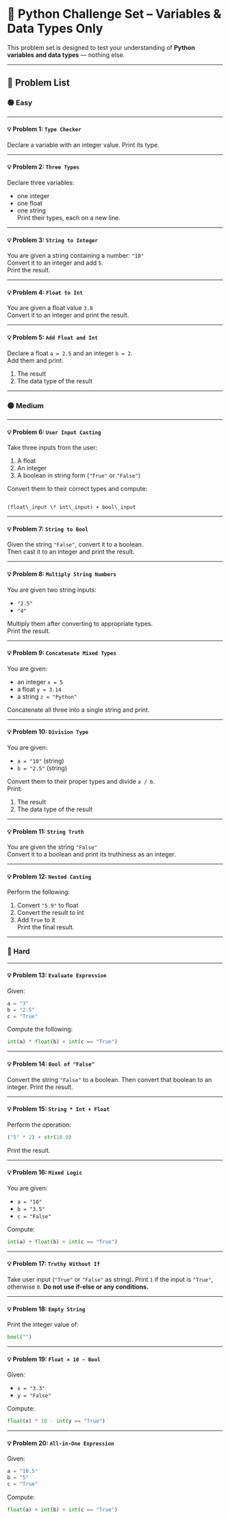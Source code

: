# 🧠 Python Challenge Set – Variables & Data Types Only

This problem set is designed to test your understanding of **Python variables and data types** — nothing else.

---

## 📘 Problem List

### 🟢 Easy

---

#### 💡 Problem 1: `Type Checker`
Declare a variable with an integer value. Print its type.

---

#### 💡 Problem 2: `Three Types`
Declare three variables:  
- one integer  
- one float  
- one string  
Print their types, each on a new line.

---

#### 💡 Problem 3: `String to Integer`
You are given a string containing a number: `"10"`  
Convert it to an integer and add `5`.  
Print the result.

---

#### 💡 Problem 4: `Float to Int`
You are given a float value `3.8`  
Convert it to an integer and print the result.

---

#### 💡 Problem 5: `Add Float and Int`
Declare a float `a = 2.5` and an integer `b = 2`.  
Add them and print:  
1. The result  
2. The data type of the result

---

### 🟡 Medium

---

#### 💡 Problem 6: `User Input Casting`
Take three inputs from the user:
1. A float  
2. An integer  
3. A boolean in string form (`"True"` or `"False"`)  

Convert them to their correct types and compute:  
```

(float\_input \* int\_input) + bool\_input

````

---

#### 💡 Problem 7: `String to Bool`
Given the string `"False"`, convert it to a boolean.  
Then cast it to an integer and print the result.

---

#### 💡 Problem 8: `Multiply String Numbers`
You are given two string inputs:
- `"2.5"`
- `"4"`  

Multiply them after converting to appropriate types.  
Print the result.

---

#### 💡 Problem 9: `Concatenate Mixed Types`
You are given:
- an integer `x = 5`
- a float `y = 3.14`
- a string `z = "Python"`  

Concatenate all three into a single string and print.

---

#### 💡 Problem 10: `Division Type`
You are given:
- `a = "10"` (string)
- `b = "2.5"` (string)  

Convert them to their proper types and divide `a / b`.  
Print:
1. The result  
2. The data type of the result

---

#### 💡 Problem 11: `String Truth`
You are given the string `"False"`  
Convert it to a boolean and print its truthiness as an integer.

---

#### 💡 Problem 12: `Nested Casting`
Perform the following:
1. Convert `"5.9"` to float  
2. Convert the result to int  
3. Add `True` to it  
Print the final result.

---

### 🔴 Hard

---

#### 💡 Problem 13: `Evaluate Expression`
Given:
```python
a = "3"
b = "2.5"
c = "True"
````

Compute the following:

```python
int(a) * float(b) + int(c == "True")
```

---

#### 💡 Problem 14: `Bool of "False"`

Convert the string `"False"` to a boolean.
Then convert that boolean to an integer.
Print the result.

---

#### 💡 Problem 15: `String * Int + Float`

Perform the operation:

```python
("5" * 2) + str(10.0)
```

Print the result.

---

#### 💡 Problem 16: `Mixed Logic`

You are given:

* `a = "10"`
* `b = "3.5"`
* `c = "False"`

Compute:

```python
int(a) + float(b) + int(c == "True")
```

---

#### 💡 Problem 17: `Truthy Without If`

Take user input (`"True"` or `"False"` as string).
Print `1` if the input is `"True"`, otherwise `0`.
**Do not use if-else or any conditions.**

---

#### 💡 Problem 18: `Empty String`

Print the integer value of:

```python
bool("")
```

---

#### 💡 Problem 19: `Float × 10 - Bool`

Given:

* `x = "3.3"`
* `y = "False"`

Compute:

```python
float(x) * 10 - int(y == "True")
```

---

#### 💡 Problem 20: `All-in-One Expression`

Given:

```python
a = "10.5"
b = "5"
c = "True"
```

Compute:

```python
float(a) + int(b) + int(c == "True")
```
